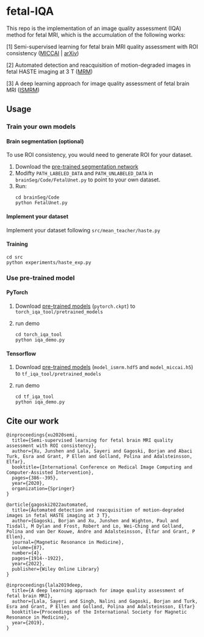 # fetal-IQA
This repo is the implementation of an image quality assessment (IQA) method for fetal MRI, which is the accumulation of the following works:

\[1\] Semi-supervised learning for fetal brain MRI quality assessment with ROI consistency ([MICCAI](https://link.springer.com/chapter/10.1007/978-3-030-59725-2_37) | [arXiv](https://arxiv.org/abs/2006.12704))

\[2\] Automated detection and reacquisition of motion-degraded images in fetal HASTE imaging at 3 T ([MRM](https://onlinelibrary.wiley.com/doi/10.1002/mrm.29106))

\[3\] A deep learning approach for image quality assessment of fetal brain MRI ([ISMRM](https://archive.ismrm.org/2019/0839.html))

## Usage

### Train your own models

#### Brain segmentation (optional)

To use ROI consistency, you would need to generate ROI for your dataset.

1. Download the [pre-trained segmentation network](https://bitbucket.org/bchradiology/u-net/src/master/Model/)
2. Modifty `PATH_LABELED_DATA` and `PATH_UNLABELED_DATA` in `brainSeg/Code/FetalUnet.py` to point to your own dataset.
3. Run:
    ```
    cd brainSeg/Code
    python FetalUnet.py
    ```

#### Implement your dataset

Implement your dataset following `src/mean_teacher/haste.py`

#### Training

```
cd src
python experiments/haste_exp.py
```

### Use pre-trained model

#### PyTorch

1. Download [pre-trained models](https://zenodo.org/record/7368570) (`pytorch.ckpt`) to `torch_iqa_tool/pretrained_models`

2. run demo
    ```
    cd torch_iqa_tool
    python iqa_demo.py
    ```

#### Tensorflow

1. Download [pre-trained models](https://zenodo.org/record/7368570) (`model_ismrm.hdf5` and `model_miccai.h5`) to `tf_iqa_tool/pretrained_models`

2. run demo
    ```
    cd tf_iqa_tool
    python iqa_demo.py
    ```

## Cite our work
```
@inproceedings{xu2020semi,
  title={Semi-supervised learning for fetal brain MRI quality assessment with ROI consistency},
  author={Xu, Junshen and Lala, Sayeri and Gagoski, Borjan and Abaci Turk, Esra and Grant, P Ellen and Golland, Polina and Adalsteinsson, Elfar},
  booktitle={International Conference on Medical Image Computing and Computer-Assisted Intervention},
  pages={386--395},
  year={2020},
  organization={Springer}
}

@article{gagoski2022automated,
  title={Automated detection and reacquisition of motion-degraded images in fetal HASTE imaging at 3 T},
  author={Gagoski, Borjan and Xu, Junshen and Wighton, Paul and Tisdall, M Dylan and Frost, Robert and Lo, Wei-Ching and Golland, Polina and van Der Kouwe, Andre and Adalsteinsson, Elfar and Grant, P Ellen},
  journal={Magnetic Resonance in Medicine},
  volume={87},
  number={4},
  pages={1914--1922},
  year={2022},
  publisher={Wiley Online Library}
}

@inproceedings{lala2019deep,
  title={A deep learning approach for image quality assessment of fetal brain MRI},
  author={Lala, Sayeri and Singh, Nalini and Gagoski, Borjan and Turk, Esra and Grant, P Ellen and Golland, Polina and Adalsteinsson, Elfar}
  booktitle={Proceedings of the International Society for Magnetic Resonance in Medicine},
  year={2019},
}
```
